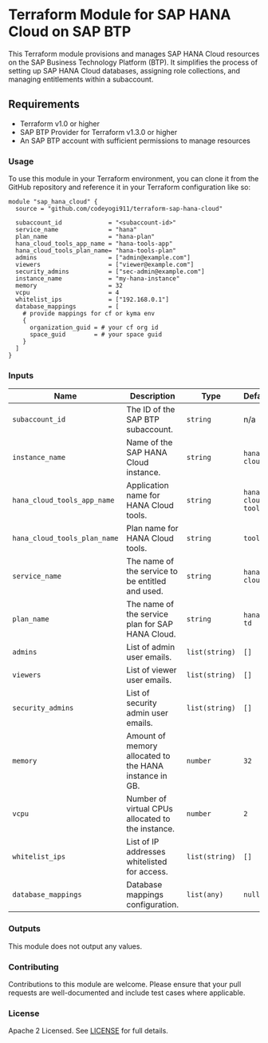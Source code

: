 # Terraform Module for SAP HANA Cloud on SAP BTP

This Terraform module provisions and manages SAP HANA Cloud resources on the SAP Business Technology Platform (BTP). It simplifies the process of setting up SAP HANA Cloud databases, assigning role collections, and managing entitlements within a subaccount.

## Requirements

- Terraform v1.0 or higher
- SAP BTP Provider for Terraform v1.3.0 or higher
- An SAP BTP account with sufficient permissions to manage resources

### Usage

To use this module in your Terraform environment, you can clone it from the GitHub repository and reference it in your Terraform configuration like so:

```hcl
module "sap_hana_cloud" {
  source = "github.com/codeyogi911/terraform-sap-hana-cloud"

  subaccount_id             = "<subaccount-id>"
  service_name              = "hana"
  plan_name                 = "hana-plan"
  hana_cloud_tools_app_name = "hana-tools-app"
  hana_cloud_tools_plan_name= "hana-tools-plan"
  admins                    = ["admin@example.com"]
  viewers                   = ["viewer@example.com"]
  security_admins           = ["sec-admin@example.com"]
  instance_name             = "my-hana-instance"
  memory                    = 32
  vcpu                      = 4
  whitelist_ips             = ["192.168.0.1"]
  database_mappings         = [
    # provide mappings for cf or kyma env
    {
      organization_guid = # your cf org id
      space_guid        = # your space guid
    }
  ]
}
```

### Inputs

| Name | Description | Type | Default | Required |
|------|-------------|------|---------|:--------:|
| `subaccount_id` | The ID of the SAP BTP subaccount. | `string` | n/a | yes |
| `instance_name` | Name of the SAP HANA Cloud instance. | `string` | `hana-cloud` | no |
| `hana_cloud_tools_app_name` | Application name for HANA Cloud tools. | `string` | `hana-cloud-tools` | no |
| `hana_cloud_tools_plan_name` | Plan name for HANA Cloud tools. | `string` | `tools` | no |
| `service_name` | The name of the service to be entitled and used. | `string` | `hana-cloud` | no |
| `plan_name` | The name of the service plan for SAP HANA Cloud. | `string` | `hana-td` | no |
| `admins` | List of admin user emails. | `list(string)` | `[]` | no |
| `viewers` | List of viewer user emails. | `list(string)` | `[]` | no |
| `security_admins` | List of security admin user emails. | `list(string)` | `[]` | no |
| `memory` | Amount of memory allocated to the HANA instance in GB. | `number` | `32` | no |
| `vcpu` | Number of virtual CPUs allocated to the instance. | `number` | `2` | no |
| `whitelist_ips` | List of IP addresses whitelisted for access. | `list(string)` | `[]` | no |
| `database_mappings` | Database mappings configuration. | `list(any)` | `null` | no |

### Outputs

This module does not output any values.

### Contributing

Contributions to this module are welcome. Please ensure that your pull requests are well-documented and include test cases where applicable.

### License

Apache 2 Licensed. See [LICENSE](https://github.com/codeyogi911/terraform-sap-hana-cloud/blob/main/LICENSE) for full details.
